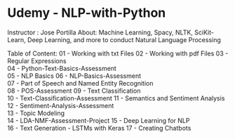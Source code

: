 # Udemy - NLP-with-Python
Instructor : Jose Portilla
About: Machine Learning, Spacy, NLTK, SciKit-Learn, Deep Learning, and more to conduct Natural Language Processing

Table of Content:
01 - Working with txt Files 
02 - Working with pdf Files 
03 - Regular Expressions  
04 - Python-Text-Basics-Assessment  
05 - NLP Basics 
06 - NLP-Basics-Assessment  
07 - Part of Speech and Named Entity Recognition  
08 - POS-Assessment 
09 - Text Classification  
10 - Text-Classification-Assessment 
11 - Semantics and Sentiment Analysis 
12 - Sentiment-Analysis-Assessment  
13 - Topic Modeling   
14 - LDA-NMF-Assessment-Project 
15 - Deep Learning for NLP  
16 - Text Generation - LSTMs with Keras 
17 - Creating Chatbots  
